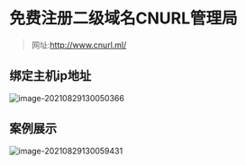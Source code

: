 # 免费注册二级域名CNURL管理局

> 网址:http://www.cnurl.ml/

## 绑定主机ip地址

![image-20210829130050366](https://i0.hdslb.com/bfs/album/96e3bb51a63a7db1245e93a790f7b17f507a28ce.png)

## 案例展示

![image-20210829130059431](https://i0.hdslb.com/bfs/album/f6f4b4a2737e68d51d885933b1aa3b4976abc226.png)

